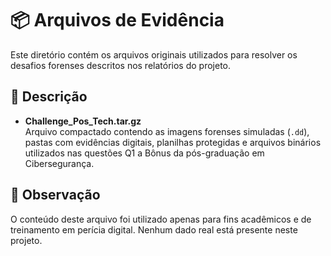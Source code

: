 # 📦 Arquivos de Evidência

Este diretório contém os arquivos originais utilizados para resolver os desafios forenses descritos nos relatórios do projeto.

## 🧾 Descrição

- **Challenge_Pos_Tech.tar.gz**  
  Arquivo compactado contendo as imagens forenses simuladas (`.dd`), pastas com evidências digitais, planilhas protegidas e arquivos binários utilizados nas questões Q1 a Bônus da pós-graduação em Cibersegurança.

## 📌 Observação

O conteúdo deste arquivo foi utilizado apenas para fins acadêmicos e de treinamento em perícia digital. Nenhum dado real está presente neste projeto.



